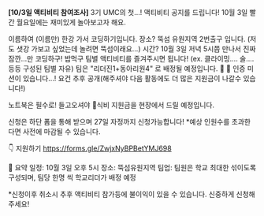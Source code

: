 **[10/3일 액티비티 참여조사]**
3기 UMC의 첫...! 액티비티 공지를 드립니다!
10월 3일 빨간 월요일에는 재미있게 놀아보고자 해요.

이름하여 (이름만) 한강 가서 코딩하기입니다.
장소? 뚝섬 유원지역 2번출구 입니다. (저도 샛강 가보고 싶었는데 놀려면 뚝섬이래요...)
시간? 10월 3일 저녁 5시쯤 만나서 진짜 잠깐...만 코딩하구! 밥먹구 팀별 액티비티를 즐겨주시면 됩니다!
(ex. 클라이밍.... 술.... 등등 구성된 팀별 자유)
팀은 "리더진1+동아리원4" 로 배정될 예정입니다.
🍚 🍛 인증 미션이 있습니다...! 요건 추후 공개(해주셔야 다음 활동에도 더 많은 지원금이 나갈수 있습니다!)

노트북은 필수로! 들고오셔야 💸식비 지원금을 현장에서 드릴 예정입니다.

신청은 하단 폼을 통해 받으며 27일 자정까지 신청가능합니다!
*예상 인원수를 초과한다면 사전에 마감될 수 있습니다.

👇 지원하기
https://forms.gle/ZwjxNyBPBetYMJ698

📌 요약
일정: 10월 3일 오후 5시
장소: 뚝섬유원지역
팀업: 팀원은 학교 최대한 섞이도록 구성되며, 팀당 한명 씩 학교리더가 배정 예정

*신청이후 취소시 추후 액티비티 참가등에 불이익이 있을 수 있습니다. 신중하게 신청해주세요!